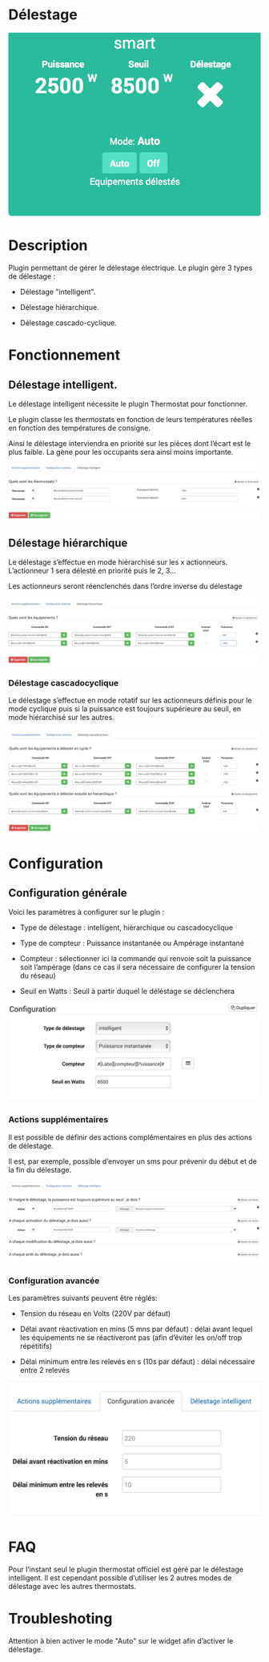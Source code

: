 Délestage 
=========

![delestage](./images/delestage_screenshot1.png)

Description 
===========

Plugin permettant de gérer le délestage électrique. Le plugin gère 3
types de délestage :

-   Délestage "intelligent".

-   Délestage hiérarchique.

-   Délestage cascado-cyclique.

Fonctionnement 
==============

Délestage intelligent. 
----------------------

Le délestage intelligent nécessite le plugin Thermostat pour
fonctionner.

Le plugin classe les thermostats en fonction de leurs températures
réelles en fonction des températures de consigne.

Ainsi le délestage interviendra en priorité sur les pièces dont l’écart
est le plus faible. La gène pour les occupants sera ainsi moins
importante.

![intelligent](./images/smart.png)

Délestage hiérarchique 
----------------------

Le délestage s’effectue en mode hiérarchisé sur les x actionneurs.
L’actionneur 1 sera délesté en priorité puis le 2, 3…

Les actionneurs seront réenclenchés dans l’ordre inverse du délestage

![hierarchique](./images/hierarchique.png)

### Délestage cascadocyclique 

Le délestage s’effectue en mode rotatif sur les actionneurs définis pour
le mode cyclique puis si la puissance est toujours supérieure au seuil,
en mode hiérarchisé sur les autres.

![cascadocyclique](./images/cascadocyclique.png)

Configuration 
=============

Configuration générale 
----------------------

Voici les paramètres à configurer sur le plugin :

-   Type de délestage : intelligent, hiérarchique ou cascadocyclique

-   Type de compteur : Puissance instantanée ou Ampérage instantané

-   Compteur : sélectionner ici la commande qui renvoie soit la
    puissance soit l’ampérage (dans ce cas il sera nécessaire de
    configurer la tension du réseau)

-   Seuil en Watts : Seuil à partir duquel le déléstage se déclenchera

![configuration générale](./images/configuration_generale.png)

### Actions supplémentaires 

Il est possible de définir des actions complémentaires en plus des
actions de délestage.

Il est, par exemple, possible d’envoyer un sms pour prévenir du début et
de la fin du délestage.

![Actions complémentaires](./images/actions_complementaires.png)

### Configuration avancée 

Les paramètres suivants peuvent être réglés:

-   Tension du réseau en Volts (220V par défaut)

-   Délai avant réactivation en mins (5 mns par défaut) : délai avant
    lequel les équipements ne se réactiveront pas (afin d’éviter les
    on/off trop répétitifs)

-   Délai minimum entre les relevés en s (10s par défaut) : délai
    nécessaire entre 2 relevés

![Configuration avancée](./images/configuration_avancee.png)

FAQ 
===

Pour l’instant seul le plugin thermostat officiel est géré par le
délestage intelligent. Il est cependant possible d’utiliser les 2 autres
modes de délestage avec les autres thermostats.

Troubleshoting 
==============

Attention à bien activer le mode "Auto" sur le widget afin d’activer le
délestage.
